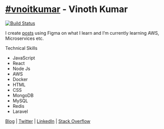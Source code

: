 # [#vnoitkumar](https://www.google.com/search?q=%23vnoitkumar) - Vinoth Kumar

[![Build Status](https://travis-ci.org/vnoitkumar/vnoit.com.svg?branch=master)](https://travis-ci.org/vnoitkumar/vnoit.com)

I create [posts](https://blog.vnoit.com/posts) using Figma on what I learn and I’m currently learning AWS, Microservices etc.

Technical Skills
- JavaScript
- React
- Node Js
- AWS
- Docker
- HTML
- CSS
- MongoDB
- MySQL
- Redis
- Laravel

[Blog](https://blog.vnoit.com) | [Twitter](https://twitter.com/vnoitkumar) | [LinkedIn](https://www.linkedin.com/in/vnoitkumar/) | [Stack Overflow](https://stackoverflow.com/users/5154807/vnoitkumar)
